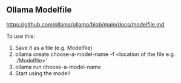 
## Ollama Modelfile
https://github.com/ollama/ollama/blob/main/docs/modelfile.md

To use this: 
1. Save it as a file (e.g. Modelfile)
2. ollama create choose-a-model-name -f <location of the file e.g. ./Modelfile>'
3. ollama run choose-a-model-name
4. Start using the model!
